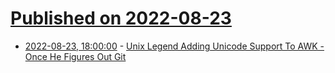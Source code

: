# [Published on 2022-08-23](index.md)

* [2022-08-23, 18:00:00](https://tech.slashdot.org/story/22/08/23/1759243/unix-legend-adding-unicode-support-to-awk---once-he-figures-out-git?utm_source=rss1.0mainlinkanon&utm_medium=feed) - [Unix Legend Adding Unicode Support To AWK - Once He Figures Out Git](https://tech.slashdot.org/story/22/08/23/1759243/unix-legend-adding-unicode-support-to-awk---once-he-figures-out-git?utm_source=rss1.0mainlinkanon&utm_medium=feed)
